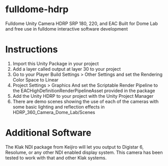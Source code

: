 # fulldome-hdrp
Fulldome Unity Camera HDRP SRP 180, 220, and EAC
Built for Dome Lab and free use in fulldome interactive software development

# Instructions
1. Import this Unity Package in your project
2. Add a layer called output at layer 30 to your project
3. Go to your Player Build Settings > Other Settings and set the Rendering Color Space to Linear
4. Project Settings > Graphics And set the Scriptable Render Pipeline to the EACHighDefinitionRenderPipelineAsset provided in the package
5. Add the Unity HDRP to your project with the Unity Project Manager
6. There are demo scenes showing the use of each of the cameras with some basic lighting and reflection effects in HDRP_360_Camera_Dome_Lab/Scenes

# Additional Software
The Klak NDI package from Keijiro will let you output to Digistar 6, Resolume, or any other NDI enabled display system. This camera has been tested to work with that and other Klak systems.
